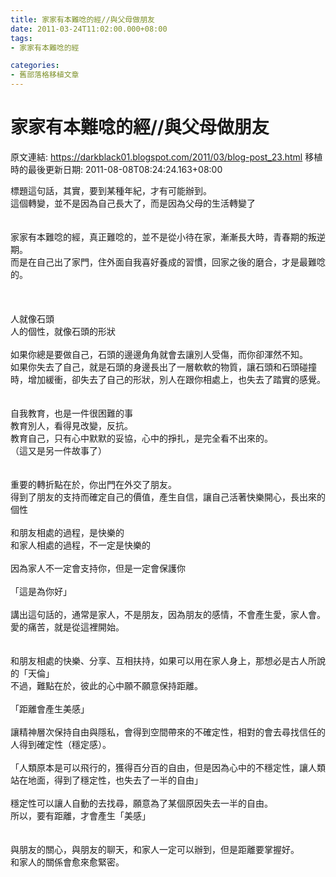 ```yaml
---
title: 家家有本難唸的經//與父母做朋友
date: 2011-03-24T11:02:00.000+08:00
tags: 
- 家家有本難唸的經

categories:
- 舊部落格移植文章
---
```


# 家家有本難唸的經//與父母做朋友

原文連結: https://darkblack01.blogspot.com/2011/03/blog-post_23.html
移植時的最後更新日期: 2011-08-08T08:24:24.163+08:00

標題這句話，其實，要到某種年紀，才有可能辦到。<br />這個轉變，並不是因為自己長大了，而是因為父母的生活轉變了<br /><br /><br />家家有本難唸的經，真正難唸的，並不是從小待在家，漸漸長大時，青春期的叛逆期。<br />而是在自己出了家門，住外面自我喜好養成的習慣，回家之後的磨合，才是最難唸的。<br /><br /><a name='more'></a><br /><br />人就像石頭<br />人的個性，就像石頭的形狀<br /><br />如果你總是要做自己，石頭的邊邊角角就會去讓別人受傷，而你卻渾然不知。<br />如果你失去了自己，就是石頭的身邊長出了一層軟軟的物質，讓石頭和石頭碰撞時，增加緩衝，卻失去了自己的形狀，別人在跟你相處上，也失去了踏實的感覺。<br /><br /><br />自我教育，也是一件很困難的事<br />教育別人，看得見改變，反抗。<br />教育自己，只有心中默默的妥協，心中的掙扎，是完全看不出來的。<br />（這又是另一件故事了）<br /><br /><br />重要的轉折點在於，你出門在外交了朋友。<br />得到了朋友的支持而確定自己的價值，產生自信，讓自己活著快樂開心，長出來的個性<br /><br />和朋友相處的過程，是快樂的<br />和家人相處的過程，不一定是快樂的<br /><br />因為家人不一定會支持你，但是一定會保護你<br /><br />「這是為你好」<br /><br />講出這句話的，通常是家人，不是朋友，因為朋友的感情，不會產生愛，家人會。<br />愛的痛苦，就是從這裡開始。<br /><br /><br />和朋友相處的快樂、分享、互相扶持，如果可以用在家人身上，那想必是古人所說的「天倫」<br />不過，難點在於，彼此的心中願不願意保持距離。<br /><br />「距離會產生美感」<br /><br />讓精神層次保持自由與隱私，會得到空間帶來的不確定性，相對的會去尋找信任的人得到確定性（穩定感）。<br /><br />「人類原本是可以飛行的，獲得百分百的自由，但是因為心中的不穩定性，讓人類站在地面，得到了穩定性，也失去了一半的自由」<br /><br />穩定性可以讓人自動的去找尋，願意為了某個原因失去一半的自由。<br />所以，要有距離，才會產生「美感」<br /><br /><br />與朋友的關心，與朋友的聊天，和家人一定可以辦到，但是距離要掌握好。<br />和家人的關係會愈來愈緊密。
